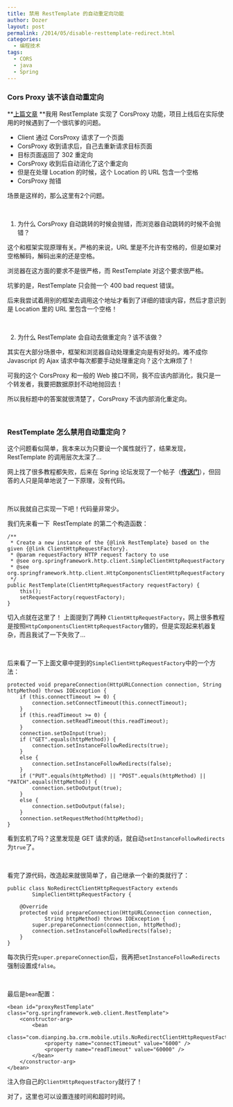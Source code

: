 ```yaml
---
title: 禁用 RestTemplate 的自动重定向功能
author: Dozer
layout: post
permalink: /2014/05/disable-resttemplate-redirect.html
categories:
  - 编程技术
tags:
  - CORS
  - java
  - Spring
---
```

### Cors Proxy 该不该自动重定向

**<a title="利用 Spring MVC 和 RestTemplate 实现 CorsProxy" href="/2014/03/use-spring-mvc-and-resttemplate-impl-corsproxy/" target="_blank">上篇文章</a> **我用 RestTemplate 实现了 CorsProxy 功能，项目上线后在实际使用的时候遇到了一个很坑爹的问题。

*   Client 通过 CorsProxy 请求了一个页面
*   CorsProxy 收到请求后，自己去重新请求目标页面
*   目标页面返回了 302 重定向
*   CorsProxy 收到后自动消化了这个重定向
*   但是在处理 Location 的时候，这个 Location 的 URL 包含一个空格
*   CorsProxy 抛错

场景是这样的，那么这里有2个问题。

<!--more-->

&nbsp;

1) 为什么 CorsProxy 自动跳转的时候会抛错，而浏览器自动跳转的时候不会抛错？

这个和框架实现原理有关。严格的来说，URL 里是不允许有空格的，但是如果对空格解码，解码出来的还是空格。

浏览器在这方面的要求不是很严格，而 RestTemplate 对这个要求很严格。

坑爹的是，RestTemplate 只会抛一个 400 bad request 错误。

后来我尝试着用别的框架去调用这个地址才看到了详细的错误内容，然后才意识到是 Location 里的 URL 里包含一个空格！

&nbsp;

2) 为什么 RestTemplate 会自动去做重定向？该不该做？

其实在大部分场景中，框架和浏览器自动处理重定向是有好处的。难不成你 Javascript 的 Ajax 请求中每次都要手动处理重定向？这个太麻烦了！

可我的这个 CorsProxy 和一般的 Web 接口不同，我不应该内部消化，我只是一个转发者，我要把数据原封不动地抛回去！

所以我标题中的答案就很清楚了，CorsProxy 不该内部消化重定向。

&nbsp;

### RestTemplate 怎么禁用自动重定向？

这个问题看似简单，我本来以为只要设一个属性就行了，结果发现，RestTemplate 的调用层次太深了…

网上找了很多教程都失败，后来在 Spring 论坛发现了一个帖子（<a href="http://forum.spring.io/forum/spring-projects/web/99054-disabling-followredirect-in-resttemplate" target="_blank"><strong>传送门</strong></a>），但回答的人只是简单地说了一下原理，没有代码。

&nbsp;

所以我就自己实现一下吧！代码量非常少。

我们先来看一下  RestTemplate 的第二个构造函数：

	/**
	 * Create a new instance of the {@link RestTemplate} based on the given {@link ClientHttpRequestFactory}.
	 * @param requestFactory HTTP request factory to use
	 * @see org.springframework.http.client.SimpleClientHttpRequestFactory
	 * @see org.springframework.http.client.HttpComponentsClientHttpRequestFactory
	 */
	public RestTemplate(ClientHttpRequestFactory requestFactory) {
		this();
		setRequestFactory(requestFactory);
	}

切入点就在这里了！ 上面提到了两种 `ClientHttpRequestFactory`，网上很多教程是按照`HttpComponentsClientHttpRequestFactory`做的，但是实现起来机器复杂，而且我试了一下失败了…

&nbsp;

后来看了一下上面文章中提到的`SimpleClientHttpRequestFactory`中的一个方法：

	protected void prepareConnection(HttpURLConnection connection, String httpMethod) throws IOException {
		if (this.connectTimeout >= 0) {
			connection.setConnectTimeout(this.connectTimeout);
		}
		if (this.readTimeout >= 0) {
			connection.setReadTimeout(this.readTimeout);
		}
		connection.setDoInput(true);
		if ("GET".equals(httpMethod)) {
			connection.setInstanceFollowRedirects(true);
		}
		else {
			connection.setInstanceFollowRedirects(false);
		}
		if ("PUT".equals(httpMethod) || "POST".equals(httpMethod) || "PATCH".equals(httpMethod)) {
			connection.setDoOutput(true);
		}
		else {
			connection.setDoOutput(false);
		}
		connection.setRequestMethod(httpMethod);
	}

看到玄机了吗？这里发现是 GET 请求的话，就自动`setInstanceFollowRedirects`为`true`了。

&nbsp;

看完了源代码，改造起来就很简单了，自己继承一个新的类就行了：

	public class NoRedirectClientHttpRequestFactory extends
			SimpleClientHttpRequestFactory {
	
		@Override
		protected void prepareConnection(HttpURLConnection connection,
				String httpMethod) throws IOException {
			super.prepareConnection(connection, httpMethod);
			connection.setInstanceFollowRedirects(false);
		}
	}

每次执行完`super.prepareConnection`后，我再把`setInstanceFollowRedirects`强制设置成`false`。

&nbsp;

最后是`bean`配置：

	<bean id="proxyRestTemplate" class="org.springframework.web.client.RestTemplate">
		<constructor-arg>
			<bean
				class="com.dianping.ba.crm.mobile.utils.NoRedirectClientHttpRequestFactory">
				<property name="connectTimeout" value="6000" />
				<property name="readTimeout" value="60000" />
			</bean>
		</constructor-arg>
	</bean>

注入你自己的`ClientHttpRequestFactory`就行了！

对了，这里也可以设置连接时间和超时时间。
